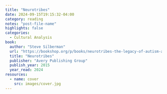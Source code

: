 ```yaml
---
title: "Neurotribes"
date: 2024-09-15T19:15:32-04:00
category: reading
notes: "post-file-name"
highlights: false
categories:
  - Cultural Analysis
book:
  author: "Steve Silberman"
  url: "https://bookshop.org/p/books/neurotribes-the-legacy-of-autism-and-the-future-of-neurodiversity-steve-silberman/577423?ean=9780399185618"
  title: "Neurotribes"
  publisher: "Avery Publishing Group"
  publish_year: 2015
  year_read: 2024
resources:
  - name: cover
    src: images/cover.jpg
---
```


